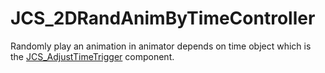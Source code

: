 # JCS_2DRandAnimByTimeController

Randomly play an animation in animator depends on time object which is the
[JCS_AdjustTimeTrigger](?page=Actions_sl_JCS_AdjustTimeTrigger) component.
